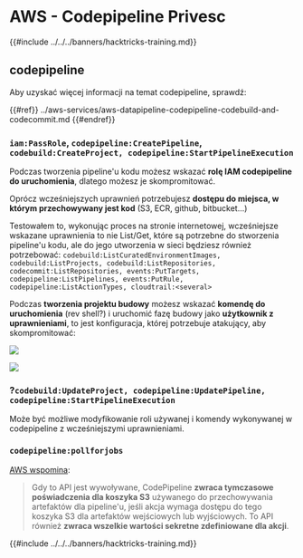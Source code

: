 # AWS - Codepipeline Privesc

{{#include ../../../banners/hacktricks-training.md}}

## codepipeline

Aby uzyskać więcej informacji na temat codepipeline, sprawdź:

{{#ref}}
../aws-services/aws-datapipeline-codepipeline-codebuild-and-codecommit.md
{{#endref}}

### `iam:PassRole`, `codepipeline:CreatePipeline`, `codebuild:CreateProject, codepipeline:StartPipelineExecution`

Podczas tworzenia pipeline'u kodu możesz wskazać **rolę IAM codepipeline do uruchomienia**, dlatego możesz je skompromitować.

Oprócz wcześniejszych uprawnień potrzebujesz **dostępu do miejsca, w którym przechowywany jest kod** (S3, ECR, github, bitbucket...)

Testowałem to, wykonując proces na stronie internetowej, wcześniejsze wskazane uprawnienia to nie List/Get, które są potrzebne do stworzenia pipeline'u kodu, ale do jego utworzenia w sieci będziesz również potrzebować: `codebuild:ListCuratedEnvironmentImages, codebuild:ListProjects, codebuild:ListRepositories, codecommit:ListRepositories, events:PutTargets, codepipeline:ListPipelines, events:PutRule, codepipeline:ListActionTypes, cloudtrail:<several>`

Podczas **tworzenia projektu budowy** możesz wskazać **komendę do uruchomienia** (rev shell?) i uruchomić fazę budowy jako **użytkownik z uprawnieniami**, to jest konfiguracja, której potrzebuje atakujący, aby skompromitować:

![](<../../../images/image (276).png>)

![](<../../../images/image (181).png>)

### ?`codebuild:UpdateProject, codepipeline:UpdatePipeline, codepipeline:StartPipelineExecution`

Może być możliwe modyfikowanie roli używanej i komendy wykonywanej w codepipeline z wcześniejszymi uprawnieniami.

### `codepipeline:pollforjobs`

[AWS wspomina](https://docs.aws.amazon.com/codepipeline/latest/APIReference/API_PollForJobs.html):

> Gdy to API jest wywoływane, CodePipeline **zwraca tymczasowe poświadczenia dla koszyka S3** używanego do przechowywania artefaktów dla pipeline'u, jeśli akcja wymaga dostępu do tego koszyka S3 dla artefaktów wejściowych lub wyjściowych. To API również **zwraca wszelkie wartości sekretne zdefiniowane dla akcji**.

{{#include ../../../banners/hacktricks-training.md}}
